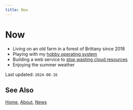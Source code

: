 ```yaml
---
title: Now
---
```


# Now

- Living on an old farm in a forest of Brittany since 2018
- Playing with my [hobby operating system][1]
- Building a web service to [stop wasting cloud resources][2]
- Enjoying the summer weather

Last updated: `2024-08-16`

## See Also

[Home](/), [About](/about.html), [News](/news/)

[1]: http://moros.cc
[2]: https://stop.wasting.cloud
